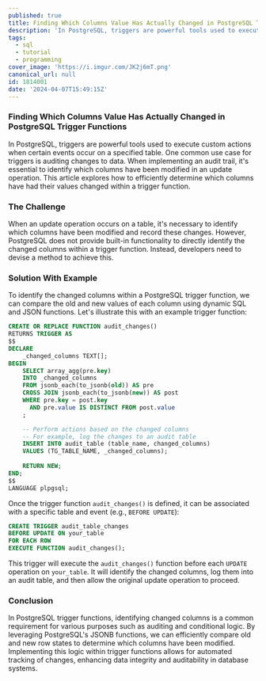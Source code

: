 ```yaml
---
published: true
title: Finding Which Columns Value Has Actually Changed in PostgreSQL Trigger Functions
description: 'In PostgreSQL, triggers are powerful tools used to execute custom actions when certain events occur on a specified table.'
tags:
  - sql
  - tutorial
  - programming
cover_image: 'https://i.imgur.com/JK2j6mT.png'
canonical_url: null
id: 1814001
date: '2024-04-07T15:49:15Z'
---
```


### Finding Which Columns Value Has Actually Changed in PostgreSQL Trigger Functions

In PostgreSQL, triggers are powerful tools used to execute custom actions when certain events occur on a specified table. One common use case for triggers is auditing changes to data. When implementing an audit trail, it's essential to identify which columns have been modified in an update operation. This article explores how to efficiently determine which columns have had their values changed within a trigger function.

### The Challenge

When an update operation occurs on a table, it's necessary to identify which columns have been modified and record these changes. However, PostgreSQL does not provide built-in functionality to directly identify the changed columns within a trigger function. Instead, developers need to devise a method to achieve this.

### Solution With Example

To identify the changed columns within a PostgreSQL trigger function, we can compare the old and new values of each column using dynamic SQL and JSON functions. Let's illustrate this with an example trigger function:

```sql
CREATE OR REPLACE FUNCTION audit_changes()
RETURNS TRIGGER AS
$$
DECLARE
    _changed_columns TEXT[];
BEGIN
    SELECT array_agg(pre.key)
    INTO _changed_columns
    FROM jsonb_each(to_jsonb(old)) AS pre
    CROSS JOIN jsonb_each(to_jsonb(new)) AS post
    WHERE pre.key = post.key
      AND pre.value IS DISTINCT FROM post.value
    ;

    -- Perform actions based on the changed columns
    -- For example, log the changes to an audit table
    INSERT INTO audit_table (table_name, changed_columns)
    VALUES (TG_TABLE_NAME, _changed_columns);
    
    RETURN NEW;
END;
$$
LANGUAGE plpgsql;
```

Once the trigger function `audit_changes()` is defined, it can be associated with a specific table and event (e.g., `BEFORE UPDATE`):

```sql
CREATE TRIGGER audit_table_changes
BEFORE UPDATE ON your_table
FOR EACH ROW
EXECUTE FUNCTION audit_changes();
```

This trigger will execute the `audit_changes()` function before each `UPDATE` operation on `your_table`. It will identify the changed columns, log them into an audit table, and then allow the original update operation to proceed.

### Conclusion

In PostgreSQL trigger functions, identifying changed columns is a common requirement for various purposes such as auditing and conditional logic. By leveraging PostgreSQL's JSONB functions, we can efficiently compare old and new row states to determine which columns have been modified. Implementing this logic within trigger functions allows for automated tracking of changes, enhancing data integrity and auditability in database systems.
